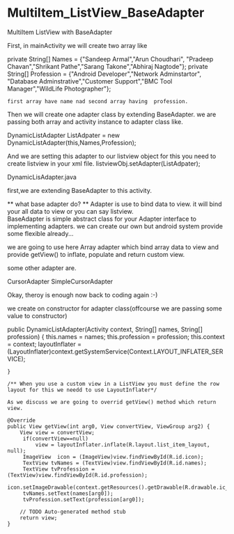 MultiItem_ListView_BaseAdapter
==============================

MultiItem ListView with BaseAdapter

First, in mainActivity we will create two array like

private String[] Names = {"Sandeep Armal","Arun Choudhari", "Pradeep Chavan","Shrikant Pathe","Sarang Takone","Abhiraj Nagtode"};
	private String[] Profession = {"Android Developer","Network Adminstartor", "Database Adminstrative","Customer Support","BMC Tool Manager","WildLife Photographer"};
	
	first array have name nad second array having  profession.  
	
Then we will create one adapter class by extending BaseAdapter. 
we are passing both array and activity instance to adapter class like.  

DynamicListAdapter ListAdpater = new DynamicListAdapter(this,Names,Profession);

And we are setting this adapter to our listview object for this you need to create listview in your xml file. 
listviewObj.setAdapter(ListAdpater);


DynamicLisAdapter.java

first,we are extending BaseAdapter to this activity.  

** what base adapter do? ** 
Adapter is use to bind data to view. it will bind your all data to view or you can say listview.  
BaseAdapter is simple abstract class for your Adapter interface to implementing adapters. we can create our own but android system provide some flexible already... 

we are going to use here Array adapter which bind array data to view and provide getView() to inflate, populate and return custom view.

some other adapter are.  

CursorAdapter
SimpleCursorAdapter

Okay, theroy is enough now back to coding again :-)

we create on constructor for adapter class(offcourse we are passing some value to constructor)

public DynamicListAdapter(Activity context, String[] names, String[] profession)
	{
		this.names = names;
		this.profession = profession;
		this.context = context;
		layoutInflater = (LayoutInflater)context.getSystemService(Context.LAYOUT_INFLATER_SERVICE);

	}
	
	/** When you use a custom view in a ListView you must define the row layout for this we needd to use LayoutInflater*/
	
	As we discuss we are going to overrid getView() method which return view.
	
	@Override
	public View getView(int arg0, View convertView, ViewGroup arg2) {
		View view = convertView;
		 if(convertView==null)
             view = layoutInflater.inflate(R.layout.list_item_layout, null);
		 ImageView  icon = (ImageView)view.findViewById(R.id.icon);
		 TextView tvNames = (TextView)view.findViewById(R.id.names);
		 TextView tvProfession = (TextView)view.findViewById(R.id.profession);
		 icon.setImageDrawable(context.getResources().getDrawable(R.drawable.ic_launcher));
		 tvNames.setText(names[arg0]);
		 tvProfession.setText(profession[arg0]);

		// TODO Auto-generated method stub
		return view;
	}


